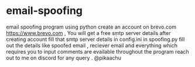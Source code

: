 # email-spoofing
email spoofing program using python 
create an account on brevo.com https://www.brevo.com , 
You will get a free smtp server details after creating account
fill that smtp server details in config.ini 
in spoofing.py fill out the details like spoofed email , reciever email and everything which requires you to input
comments are evailable throughout the program
reach out to me on discord for any query . @pikaachu
